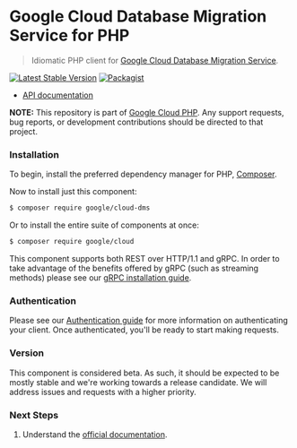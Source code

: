 # Google Cloud Database Migration Service for PHP

> Idiomatic PHP client for [Google Cloud Database Migration Service](https://cloud.google.com/database-migration).

[![Latest Stable Version](https://poser.pugx.org/google/cloud-dms/v/stable)](https://packagist.org/packages/google/cloud-dms) [![Packagist](https://img.shields.io/packagist/dm/google/cloud-dms.svg)](https://packagist.org/packages/google/cloud-dms)

* [API documentation](http://googleapis.github.io/google-cloud-php/#/docs/cloud-dms/latest/dms/readme)

**NOTE:** This repository is part of [Google Cloud PHP](https://github.com/googleapis/google-cloud-php). Any
support requests, bug reports, or development contributions should be directed to
that project.

### Installation

To begin, install the preferred dependency manager for PHP, [Composer](https://getcomposer.org/).

Now to install just this component:

```sh
$ composer require google/cloud-dms
```

Or to install the entire suite of components at once:

```sh
$ composer require google/cloud
```

This component supports both REST over HTTP/1.1 and gRPC. In order to take advantage of the benefits offered by gRPC (such as streaming methods)
please see our [gRPC installation guide](https://cloud.google.com/php/grpc).

### Authentication

Please see our [Authentication guide](https://github.com/googleapis/google-cloud-php/blob/main/AUTHENTICATION.md) for more information
on authenticating your client. Once authenticated, you'll be ready to start making requests.

### Version

This component is considered beta. As such, it should be expected to be mostly
stable and we're working towards a release candidate. We will address issues
and requests with a higher priority.

### Next Steps

1. Understand the [official documentation](https://cloud.google.com/database-migration/docs).
